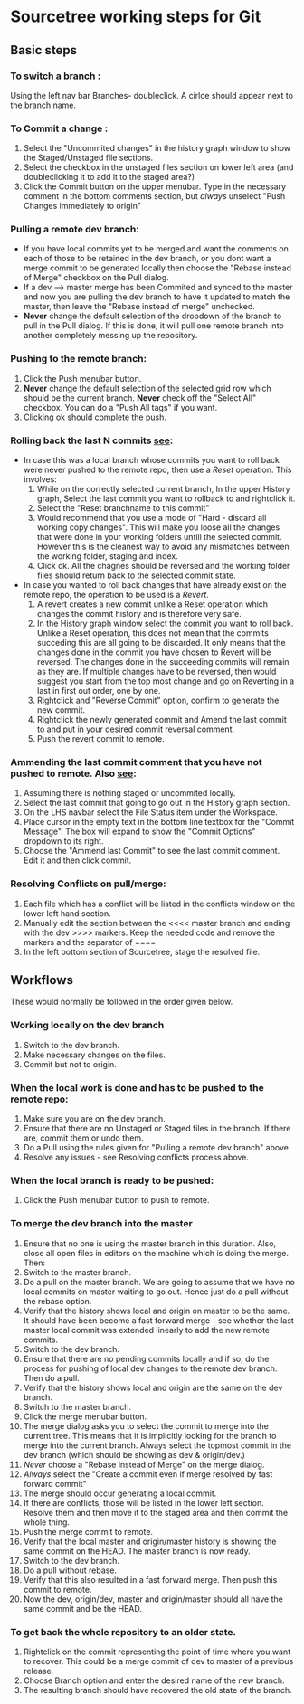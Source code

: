 # Sourcetree working steps for Git


## Basic steps

### To switch a branch :
  Using the left nav bar Branches-<branchname> doubleclick. A cirlce should appear next to the branch name.
### To Commit a change :
  1. Select the "Uncommited changes" in the history graph window to show the Staged/Unstaged file sections.
  2. Select the checkbox in the unstaged files section on lower left area (and doubleclicking it to add it to the staged area?)
  3. Click the Commit button on the upper menubar. Type in the necessary comment in the bottom comments section, but *always* unselect "Push Changes immediately to origin"
### Pulling a remote dev branch:
  * If you have local commits yet to be merged and want the comments on each of those to be retained in the dev branch, or you dont want a merge commit to be generated locally then choose the "Rebase instead of Merge" checkbox on the Pull dialog.
  * If a dev --> master merge has been Commited and synced to the master and now you are pulling the dev branch to have it updated to match the master, then leave the "Rebase instead of merge" unchecked.
  * **Never** change the default selection of the dropdown of the branch to pull in the Pull dialog. If this is done, it will pull one remote branch into another completely messing up the repository.
### Pushing to the remote branch:
  1. Click the Push menubar button.
  2. **Never** change the default selection of the selected grid row which should be the current branch. **Never** check off the  "Select All" checkbox. You can do a "Push All tags" if you want.
  3. Clicking ok should complete the push.
### Rolling back the last N commits  [see](https://www.atlassian.com/git/tutorials/resetting-checking-out-and-reverting/commit-level-operations):
  * In case this was a local branch whose commits you want to roll back were never pushed to the remote repo, then use a *Reset* operation. This involves:
    1. While on the correctly selected current branch, In the upper History graph, Select the last commit you want to rollback to and rightclick it.
    2. Select the "Reset branchname to this commit"
    3. Would recommend that you use a mode of "Hard - discard all working copy changes". This will make you loose all the changes that were done in your working folders untill the selected commit. However this is the cleanest way to avoid any mismatches between the working folder, staging and index.
    4. Click ok. All the chagnes should be reversed and the working folder files should return back to the selected commit state.
  * In case you wanted to roll back changes that have already exist on the remote repo, the operation to be used is a *Revert*.
    1. A revert creates a new commit unlike a Reset operation which changes the commit history and is therefore very safe.
    2. In the History graph window select the commit you want to roll back. Unlike a Reset operation, this does not mean that the commits succeding this are all going to be discarded. It only means that the changes done in the commit you have chosen to Revert will be reversed. The changes done in the succeeding commits will remain as they are. If multiple changes have to be reversed, then would suggest you start from the top most change and go on Reverting in a last in first out order, one by one.
    3. Rightclick and "Reverse Commit" option, confirm to generate the new commit.
    4. Rightclick the newly generated commit and Amend the last commit to and put in your desired commit reversal comment.
    5. Push the revert commit to remote.
### Ammending the last commit comment that you have not pushed to remote. Also [see](http://flummox-engineering.blogspot.com/2014/10/how-to-undo-git-commit-in-sourcetree.html):
  1. Assuming there is nothing staged or uncommited locally.
  2. Select the last commit that going to go out in the History graph section.
  3. On the LHS navbar select the File Status item under the Workspace.
  4. Place cursor in the empty text in the bottom line textbox for the "Commit Message". The box will expand to show the "Commit Options" dropdown to its right.
  5. Choose the "Ammend last Commit" to see the last commit comment. Edit it and then click commit.
### Resolving Conflicts on pull/merge:
  1. Each file which has a conflict will be listed in the conflicts window on the lower left hand section.
  2. Manually edit the section between the <<<< master branch and ending with the dev >>>> markers. Keep the needed code and remove the markers and the separator of ====
  3. In the left bottom section of Sourcetree, stage the resolved file.




## Workflows
  These would normally be followed in the order given below.


### Working locally on the dev branch
1. Switch to the dev branch.
2. Make necessary changes on the files.
3. Commit but not to origin.

### When the local work is done and has to be pushed to the remote repo:
1. Make sure you are on the dev branch.
2. Ensure that there are no Unstaged or Staged files in the branch. If there are, commit them or undo them.
3. Do a Pull using the rules given for "Pulling a remote dev branch" above.
4. Resolve any issues - see Resolving conflicts process above.

### When the local branch is ready to be pushed:
1. Click the Push menubar button to push to remote.

### To merge the dev branch into the master
1. Ensure that no one is using the master branch in this duration. Also, close all open files in editors on the machine which is doing the merge. Then:
2. Switch to the master branch.
3. Do a pull on the master branch. We are going to assume that we have no local commits on master waiting to go out. Hence just do a pull without the rebase option.
4. Verify that the history shows local and origin on master to be the same. It should have been become a fast forward merge - see whether the last master local commit was extended linearly to add the new remote commits.
5. Switch to the dev branch.
6. Ensure that there are no pending commits locally and if so, do the process for pushing of local dev changes to the remote dev branch. Then do a pull.
7. Verify that the history shows local and origin are the same on the dev branch.
8. Switch to the master branch.
9. Click the merge menubar button.
10. The merge dialog asks you to select the commit to merge into the current tree. This means that it is implicitly looking for the branch to merge into the current branch. Always select the topmost commit in the dev branch (which should be showing as dev & origin/dev.)
11. *Never* choose a "Rebase instead of Merge" on the merge dialog.
12. *Always* select the "Create a commit even if merge resolved by fast forward commit"
13. The merge should occur generating a local commit.
14. If there are conflicts, those will be listed in the lower left section. Resolve them and then move it to the staged area and then commit the whole thing.
15. Push the merge commit to remote.
16. Verify that the local master and origin/master history is showing the same commit on the HEAD. The master branch is now ready.
17. Switch to the dev branch.
18. Do a pull without rebase.
19. Verify that this also resulted in a fast forward merge. Then push this commit to remote.
20. Now the dev, origin/dev, master and origin/master should all have the same commit and be the HEAD.

### To get back the whole repository to an older state.
1. Rightclick on the commit representing the point of time where you want to recover. This could be a merge commit of dev to master of a previous release.
2. Choose Branch option and enter the desired name of the new branch.
3. The resulting branch should have recovered the old state of the branch.
